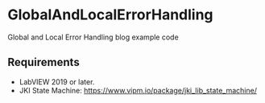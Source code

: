 # GlobalAndLocalErrorHandling
Global and Local Error Handling blog example code

## Requirements
* LabVIEW 2019 or later.
* JKI State Machine:
https://www.vipm.io/package/jki_lib_state_machine/
